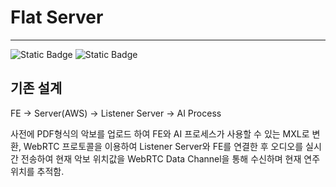 # Flat Server

<hr>

![Static Badge](https://img.shields.io/badge/java-17.0.2-23ED8B00?logo=openjdk&logoColor=white)
![Static Badge](https://img.shields.io/badge/Spring%20Boot-3.2.0-236DB33F?logo=spring&logoColor=white)

## 기존 설계

FE -> Server(AWS) -> Listener Server -> AI Process

사전에 PDF형식의 악보를 업로드 하여 FE와 AI 프로세스가 사용할 수 있는 MXL로 변환,
WebRTC 프로토콜을 이용하여 Listener Server와 FE를 연결한 후 오디오를 실시간 전송하여
현재 악보 위치값을 WebRTC Data Channel을 통해 수신하며 현재 연주 위치를 추적함.


